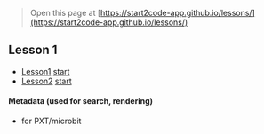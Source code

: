 
> Open this page at [https://start2code-app.github.io/lessons/](https://start2code-app.github.io/lessons/)

## Lesson 1

* [Lesson1](/lessons/lesson1) [start](https://makecode.microbit.org/#tutorial:github:start2code-app/lessons/lesson1)
* [Lesson2](/lessons/lesson2) [start](https://makecode.microbit.org/#tutorial:github:start2code-app/lessons/lesson2)



#### Metadata (used for search, rendering)

* for PXT/microbit
<script src="https://makecode.com/gh-pages-embed.js"></script><script>makeCodeRender("{{ site.makecode.home_url }}", "{{ site.github.owner_name }}/{{ site.github.repository_name }}");</script>
